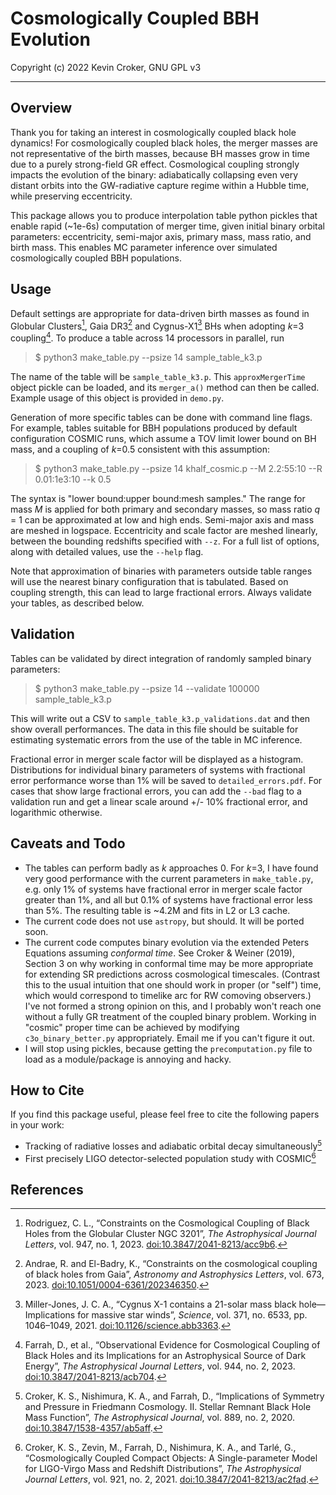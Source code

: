 # Cosmologically Coupled BBH Evolution
Copyright (c) 2022 Kevin Croker, GNU GPL v3

---

## Overview
Thank you for taking an interest in cosmologically coupled black hole dynamics!
For cosmologically coupled black holes, the merger masses are not representative of the birth masses, because BH masses grow in time due to a purely strong-field GR effect.
Cosmological coupling strongly impacts the evolution of the binary: adiabatically collapsing even very distant orbits into the GW-radiative capture regime within a Hubble time, while preserving eccentricity.

This package allows you to produce interpolation table python pickles that enable rapid (~1e-6s) computation of merger time, given initial binary orbital parameters: eccentricity, semi-major axis, primary mass, mass ratio, and birth mass.  This enables MC parameter inference over simulated cosmologically coupled BBH populations.

## Usage

Default settings are appropriate for data-driven birth masses as found in Globular Clusters[^1], Gaia DR3[^2] and Cygnus-X1[^3] BHs when adopting _k_=3 coupling[^4].
To produce a table across 14 processors in parallel, run

> $ python3 make_table.py --psize 14 sample_table_k3.p

The name of the table will be `sample_table_k3.p`.  This `approxMergerTime` object pickle can be loaded, and its `merger_a()` method can then be called.
Example usage of this object is provided in `demo.py`.

Generation of more specific tables can be done with command line flags.  For example, tables suitable for BBH populations produced by default configuration COSMIC runs, which assume a TOV limit lower bound on BH mass, and a coupling of _k_=0.5 consistent with this assumption:

> $ python3 make_table.py --psize 14 khalf_cosmic.p --M 2.2:55:10 --R 0.01:1e3:10 --k 0.5

The syntax is "lower bound:upper bound:mesh samples."
The range for mass _M_ is applied for both primary and secondary masses, so mass ratio _q_ = 1 can be approximated at low and high ends.
Semi-major axis and mass are meshed in logspace.
Eccentricity and scale factor are meshed linearly, between the bounding redshifts specified with `--z`.
For a full list of options, along with detailed values, use the `--help` flag.

Note that approximation of binaries with parameters outside table ranges will use the nearest binary configuration that is tabulated.
Based on coupling strength, this can lead to large fractional errors.
Always validate your tables, as described below.

## Validation

Tables can be validated by direct integration of randomly sampled binary parameters:

> $ python3 make_table.py --psize 14 --validate 100000 sample_table_k3.p

This will write out a CSV to `sample_table_k3.p_validations.dat` and then show overall performances.
The data in this file should be suitable for estimating systematic errors from the use of the table in MC inference.

Fractional error in merger scale factor will be displayed as a histogram.
Distributions for individual binary parameters of systems with fractional error performance worse than 1% will be saved
to `detailed_errors.pdf`.
For cases that show large fractional errors, you can add the `--bad` flag to a validation run and get a linear scale around +/- 10% fractional error, and logarithmic otherwise.

## Caveats and Todo

- The tables can perform badly as *k* approaches 0.  For *k*=3, I have found very good performance with the current parameters in `make_table.py`, e.g. only 1% of systems have fractional error in merger scale factor greater than 1%, and all but 0.1% of systems have fractional error less than 5%.  The resulting table is ~4.2M and fits in L2 or L3 cache.
- The current code does not use `astropy`, but should.  It will be ported soon.
- The current code computes binary evolution via the extended Peters Equations assuming *conformal time*.
See Croker & Weiner (2019), Section 3 on why working in conformal time may be more appropriate for extending SR predictions across cosmological timescales.  (Contrast this to the usual intuition that one should work in proper (or "self") time, which would correspond to timelike arc for RW comoving observers.)
I've not formed a strong opinion on this, and I probably won't reach one without a fully GR treatment of the coupled binary problem.
Working in "cosmic" proper time can be achieved by modifying `c3o_binary_better.py` appropriately.
Email me if you can't figure it out.
- I will stop using pickles, because getting the `precomputation.py` file to load as a module/package is annoying and hacky.

## How to Cite

If you find this package useful, please feel free to cite the following papers in your work:
- Tracking of radiative losses and adiabatic orbital decay simultaneously[^5]
- First precisely LIGO detector-selected population study with COSMIC[^6]

## References

[^1]: Rodriguez, C. L., “Constraints on the Cosmological Coupling of Black Holes from the Globular Cluster NGC 3201”, <i>The Astrophysical Journal Letters</i>, vol. 947, no. 1, 2023. [doi:10.3847/2041-8213/acc9b6](https://doi.org/10.3847/2041-8213/acc9b6).

[^2]: Andrae, R. and El-Badry, K., “Constraints on the cosmological coupling of black holes from Gaia”, <i>Astronomy and Astrophysics Letters</i>, vol. 673, 2023. [doi:10.1051/0004-6361/202346350](https://doi.org/10.1051/0004-6361/202346350).

[^3]: Miller-Jones, J. C. A., “Cygnus X-1 contains a 21-solar mass black hole—Implications for massive star winds”, <i>Science</i>, vol. 371, no. 6533, pp. 1046–1049, 2021. [doi:10.1126/science.abb3363](https://doi.org/10.1126/science.abb3363).

[^4]: Farrah, D., et al., “Observational Evidence for Cosmological Coupling of Black Holes and its Implications for an Astrophysical Source of Dark Energy”, <i>The Astrophysical Journal Letters</i>, vol. 944, no. 2, 2023. [doi:10.3847/2041-8213/acb704](https://doi.org/10.3847/2041-8213/acb704).

[^5]: Croker, K. S., Nishimura, K. A., and Farrah, D., “Implications of Symmetry and Pressure in Friedmann Cosmology. II. Stellar Remnant Black Hole Mass Function”, <i>The Astrophysical Journal</i>, vol. 889, no. 2, 2020. [doi:10.3847/1538-4357/ab5aff](https://doi.org/10.3847/1538-4357/ab5aff).

[^6]: Croker, K. S., Zevin, M., Farrah, D., Nishimura, K. A., and Tarlé, G., “Cosmologically Coupled Compact Objects: A Single-parameter Model for LIGO-Virgo Mass and Redshift Distributions”, <i>The Astrophysical Journal Letters</i>, vol. 921, no. 2, 2021. [doi:10.3847/2041-8213/ac2fad](https://doi.org/10.3847/2041-8213/ac2fad).